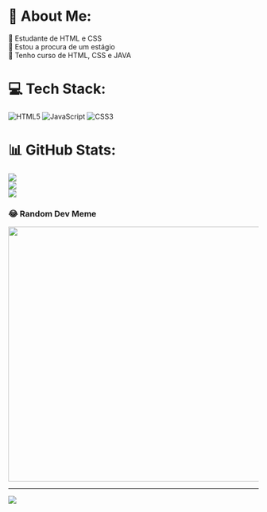 # 💫 About Me:
🔭 Estudante de HTML e CSS<br>👯 Estou a procura de um estágio<br>💬 Tenho curso de HTML, CSS e JAVA<br>


# 💻 Tech Stack:
![HTML5](https://img.shields.io/badge/html5-%23E34F26.svg?style=for-the-badge&logo=html5&logoColor=white) ![JavaScript](https://img.shields.io/badge/javascript-%23323330.svg?style=for-the-badge&logo=javascript&logoColor=%23F7DF1E) ![CSS3](https://img.shields.io/badge/css3-%231572B6.svg?style=for-the-badge&logo=css3&logoColor=white)
# 📊 GitHub Stats:
![](https://github-readme-stats.vercel.app/api?username=itqlopvppc4@gmail.com&theme=dark&hide_border=false&include_all_commits=false&count_private=false)<br/>
![](https://github-readme-streak-stats.herokuapp.com/?user=itqlopvppc4@gmail.com&theme=dark&hide_border=false)<br/>
![](https://github-readme-stats.vercel.app/api/top-langs/?username=itqlopvppc4@gmail.com&theme=dark&hide_border=false&include_all_commits=false&count_private=false&layout=compact)

### 😂 Random Dev Meme
<img src="https://rm.up.railway.app/" width="512px"/>

---
[![](https://visitcount.itsvg.in/api?id=itqlopvppc4@gmail.com&icon=2&color=1)](https://visitcount.itsvg.in)

<!-- Proudly created with GPRM ( https://gprm.itsvg.in ) -->